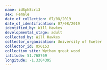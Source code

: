 ```yaml
---
name: idSphScri3
sex: Female
date_of_collection: 07/08/2019
date_of_identification: 07/08/2019
identified_by: Will Hawkes
developmental_stage: adult
collected_by: Will Hawkes
collector_organisation: University of Exeter
collector_id: Ox0153
collection_site: Wytham great wood
latitude: 51.768769
longitude: -1.3304395
---
```

